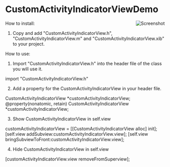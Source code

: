 CustomActivityIndicatorViewDemo
============

<img style="float:right" src="https://github.com/joshgrenon/CustomActivityIndicatorView/raw/master/screenshot.png" alt="Screenshot" />

How to install:

1. Copy and add "CustomActivityIndicatorView.h", "CustomActivityIndicatorView.m" and "CustomActivityIndicatorView.xib" to your project.

How to use:

1. Import "CustomActivityIndicatorView.h" into the header file of the class you will use it.

import "CustomActivityIndicatorView.h"

2. Add a property for the CustomActivityIndicatorView in your header file. 

CustomActivityIndicatorView *customActivityIndicatorView;
@property(nonatomic, retain) CustomActivityIndicatorView *customActivityIndicatorView;

3. Show CustomActivityIndicatorView in self.view

customActivityIndicatorView = [[CustomActivityIndicatorView alloc] init];
[self.view addSubview:customActivityIndicatorView.view];
[self.view bringSubviewToFront:customActivityIndicatorView.view];

4. Hide CustomActivityIndicatorView in self.view

[customActivityIndicatorView.view removeFromSuperview];